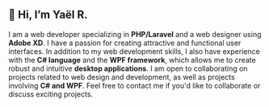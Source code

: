 ## 👋 Hi, I’m Yaël R.
I am a web developer specializing in **PHP/Laravel** and a web designer using **Adobe XD**.
I have a passion for creating attractive and functional user interfaces.
In addition to my web development skills,
I also have experience with the **C# language** and the **WPF framework**,
which allows me to create robust and intuitive **desktop applications**.
I am open to collaborating on projects related to web design and development,
as well as projects involving **C# and WPF**. Feel free to contact me if you'd like to collaborate or discuss exciting projects.

<!---
Dev205Mg/Dev205Mg is a ✨ special ✨ repository because its `README.md` (this file) appears on your GitHub profile.
You can click the Preview link to take a look at your changes.
--->
